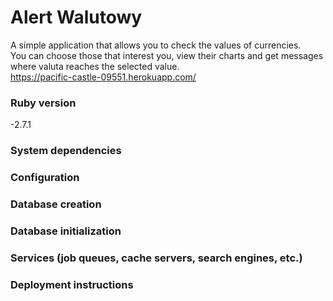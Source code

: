 # Alert Walutowy

A simple application that allows you to check the values of currencies. </br>
You can choose those that interest you, view their charts and get messages where valuta reaches the selected value.</br>
https://pacific-castle-09551.herokuapp.com/


### Ruby version
  -2.7.1
### System dependencies

### Configuration

### Database creation

### Database initialization

### Services (job queues, cache servers, search engines, etc.)

### Deployment instructions
